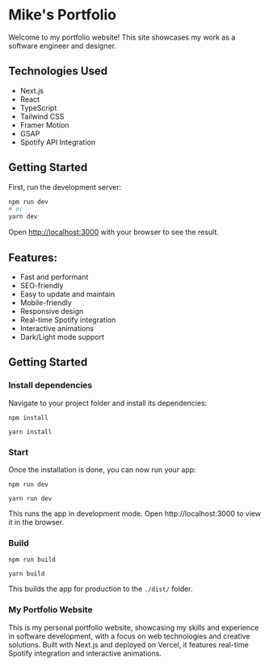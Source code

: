 # Mike's Portfolio

Welcome to my portfolio website! This site showcases my work as a software engineer and designer.

## Technologies Used

- Next.js
- React
- TypeScript
- Tailwind CSS
- Framer Motion
- GSAP
- Spotify API Integration

## Getting Started

First, run the development server:

```bash
npm run dev
# or
yarn dev
```

Open [http://localhost:3000](http://localhost:3000) with your browser to see the result.

## Features:

- Fast and performant
- SEO-friendly
- Easy to update and maintain
- Mobile-friendly
- Responsive design
- Real-time Spotify integration
- Interactive animations
- Dark/Light mode support

## Getting Started

### Install dependencies

Navigate to your project folder and install its dependencies:

```
npm install
```

```
yarn install
```

### Start

Once the installation is done, you can now run your app:

```
npm run dev
```

```
yarn run dev
```

This runs the app in development mode. Open http://localhost:3000 to view it in the browser.

### Build

```
npm run build
```

```
yarn build
```

This builds the app for production to the `./dist/` folder.

### My Portfolio Website

This is my personal portfolio website, showcasing my skills and experience in software development, with a focus on web technologies and creative solutions. Built with Next.js and deployed on Vercel, it features real-time Spotify integration and interactive animations.
